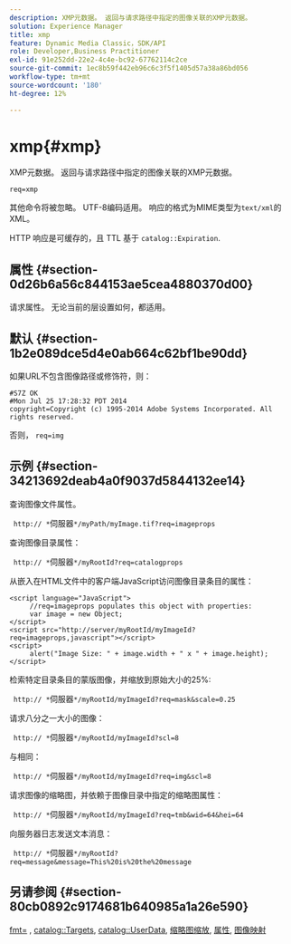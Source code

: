 ```yaml
---
description: XMP元数据。 返回与请求路径中指定的图像关联的XMP元数据。
solution: Experience Manager
title: xmp
feature: Dynamic Media Classic，SDK/API
role: Developer,Business Practitioner
exl-id: 91e252dd-22e2-4c4e-bc92-67762114c2ce
source-git-commit: 1ec8b59f442eb96c6c3f5f1405d57a38a86bd056
workflow-type: tm+mt
source-wordcount: '180'
ht-degree: 12%

---
```


# xmp{#xmp}

XMP元数据。 返回与请求路径中指定的图像关联的XMP元数据。

`req=xmp`

其他命令将被忽略。 UTF-8编码适用。 响应的格式为MIME类型为`text/xml`的XML。

HTTP 响应是可缓存的，且 TTL 基于 `catalog::Expiration`.

## 属性 {#section-0d26b6a56c844153ae5cea4880370d00}

请求属性。 无论当前的层设置如何，都适用。

## 默认 {#section-1b2e089dce5d4e0ab664c62bf1be90dd}

如果URL不包含图像路径或修饰符，则：

```
#S7Z OK 
#Mon Jul 25 17:28:32 PDT 2014 
copyright=Copyright (c) 1995-2014 Adobe Systems Incorporated. All rights reserved.
```

否则， `req=img`

## 示例 {#section-34213692deab4a0f9037d5844132ee14}

查询图像文件属性。

` http:// *`伺服器`*/myPath/myImage.tif?req=imageprops`

查询图像目录属性：

` http:// *`伺服器`*/myRootId?req=catalogprops`

从嵌入在HTML文件中的客户端JavaScript访问图像目录条目的属性：

```
<script language="JavaScript"> 
     //req=imageprops populates this object with properties: 
     var image = new Object; 
</script> 
<script src="http://server/myRootId/myImageId?req=imageprops,javascript"></script> 
<script> 
     alert("Image Size: " + image.width + " x " + image.height); 
</script>
```

检索特定目录条目的蒙版图像，并缩放到原始大小的25%:

` http:// *`伺服器`*/myRootId/myImageId?req=mask&scale=0.25`

请求八分之一大小的图像：

` http:// *`伺服器`*/myRootId/myImageId?scl=8`

与相同：

` http:// *`伺服器`*/myRootId/myImageId?req=img&scl=8`

请求图像的缩略图，并依赖于图像目录中指定的缩略图属性：

` http:// *`伺服器`*/myRootId/myImageId?req=tmb&wid=64&hei=64`

向服务器日志发送文本消息：

` http:// *`伺服器`*/myRootId?req=message&message=This%20is%20the%20message`

## 另请参阅 {#section-80cb0892c9174681b640985a1a26e590}

[fmt=](../../../../../../is-api/http-ref/image-serving-api-ref/c-http-protocol-reference/c-command-reference/r-is-http-fmt.md#reference-cdf10043423b45ba9fe15157fb3ae37a) ,  [catalog::Targets](/help/aem-is-ir-api/is-api/image-catalog/image-serving-api-ref/c-image-catalog-reference/c-image-svg-data-reference/c-image-data-reference/r-targets-cat.md),  [catalog::UserData](/help/aem-is-ir-api/is-api/image-catalog/image-serving-api-ref/c-image-catalog-reference/c-image-svg-data-reference/c-image-data-reference/r-userdata-cat.md),  [缩略图缩放](../../../../../../is-api/http-ref/image-serving-api-ref/c-http-protocol-reference/c-notes-on-server-behavior/r-thumbnail-scaling.md#reference-0f71817f721d4913b34816758d69b07f),  [属性](../../../../../../is-api/http-ref/image-serving-api-ref/c-http-protocol-reference/c-response-data/c-properties/c-properties.md#concept-49c609fd6de942cab422ee412353c9d9),  [图像映射](../../../../../../is-api/http-ref/image-serving-api-ref/c-http-protocol-reference/c-syntax-and-features/r-image-maps.md#reference-ff7d1bac2a064104b0c508a81316fdab)
